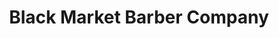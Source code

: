 ---
title: "Black Market Barber Company"
url: /birmingham/black-market-barber-company/
shop: Friseur
---